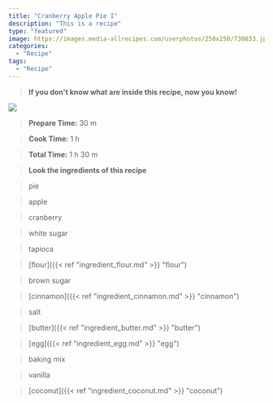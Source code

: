 ```yaml
---
title: "Cranberry Apple Pie I"
description: "This is a recipe"
type: "featured"
image: https://images.media-allrecipes.com/userphotos/250x250/730833.jpg
categories: 
  - "Recipe"
tags: 
  - "Recipe"
---
```



>**If you don't know what are inside this recipe, now you know!**

![](../images/Recipes-Banner.jpg)
> **Prepare Time:** 30 m


> **Cook Time:** 1 h


> **Total Time:** 1 h 30 m

> **Look the ingredients of this recipe**

> pie

> apple

> cranberry

> white sugar

> tapioca

> [flour]({{< ref "ingredient_flour.md" >}} "flour")

> brown sugar

> [cinnamon]({{< ref "ingredient_cinnamon.md" >}} "cinnamon")

> salt

> [butter]({{< ref "ingredient_butter.md" >}} "butter")

> [egg]({{< ref "ingredient_egg.md" >}} "egg")

> baking mix

> vanilla

> [coconut]({{< ref "ingredient_coconut.md" >}} "coconut")

